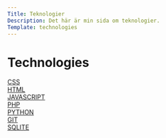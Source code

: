 ```yaml
---
Title: Teknologier
Description: Det här är min sida om teknologier.
Template: technologies
---
```


<h1 class="span-3">Technologies</h1>

<div class="box span-1">
<a href="technology/css">CSS</a>
</div>

<div class="box span-2">
<a href="technology/html">HTML</a>
</div>

<div class="box span-3">
<a href="technology/javascript">JAVASCRIPT</a>
</div>

<div class="box span-2">
<a href="technology/php">PHP</a>
</div>

<div class="box">
<a href="technology/python">PYTHON</a>
</div>

<div class="box">
<a href="technology/git">GIT</a>
</div>

<div class="box span-2">
<a href="technology/sqlite">SQLITE</a>
</div>